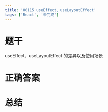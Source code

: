```yaml
---
title: '00115 useEffect、useLayoutEffect'
tags: ['React', '未完成']
---
```


# 题干

useEffect、useLayoutEffect 的差异以及使用场景

# 正确答案



# 总结



<script>
  function func() {

  }
  
</script>
